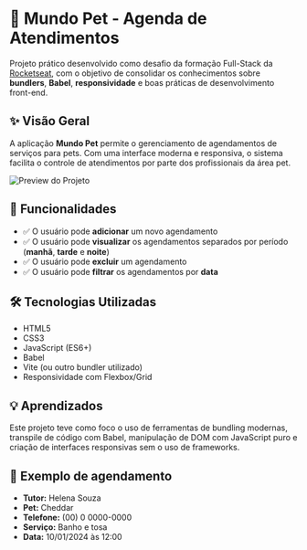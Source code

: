 # 🐾 Mundo Pet - Agenda de Atendimentos

Projeto prático desenvolvido como desafio da formação Full-Stack da [Rocketseat](https://www.rocketseat.com.br/), com o objetivo de consolidar os conhecimentos sobre **bundlers**, **Babel**, **responsividade** e boas práticas de desenvolvimento front-end.

## ✨ Visão Geral

A aplicação **Mundo Pet** permite o gerenciamento de agendamentos de serviços para pets. Com uma interface moderna e responsiva, o sistema facilita o controle de atendimentos por parte dos profissionais da área pet.

![Preview do Projeto](./c4ff74b5-5d1a-4d4a-beac-cfea875b1e19.png)

## 🚀 Funcionalidades

- ✅ O usuário pode **adicionar** um novo agendamento  
- ✅ O usuário pode **visualizar** os agendamentos separados por período (**manhã**, **tarde** e **noite**)  
- ✅ O usuário pode **excluir** um agendamento  
- ✅ O usuário pode **filtrar** os agendamentos por **data**

## 🛠️ Tecnologias Utilizadas

- HTML5  
- CSS3  
- JavaScript (ES6+)  
- Babel  
- Vite (ou outro bundler utilizado)  
- Responsividade com Flexbox/Grid

## 💡 Aprendizados

Este projeto teve como foco o uso de ferramentas de bundling modernas, transpile de código com Babel, manipulação de DOM com JavaScript puro e criação de interfaces responsivas sem o uso de frameworks.

## 📅 Exemplo de agendamento

- **Tutor:** Helena Souza  
- **Pet:** Cheddar  
- **Telefone:** (00) 0 0000-0000  
- **Serviço:** Banho e tosa  
- **Data:** 10/01/2024 às 12:00
